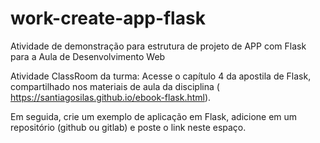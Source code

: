 # work-create-app-flask
Atividade de demonstração para estrutura de projeto de APP com Flask para a Aula de Desenvolvimento Web

Atividade ClassRoom da turma:
Acesse o capítulo 4 da apostila de Flask, compartilhado nos materiais de aula da disciplina ( https://santiagosilas.github.io/ebook-flask.html).

Em seguida, crie um exemplo de aplicação em Flask, adicione em um repositório (github ou gitlab) e poste o link neste espaço.
